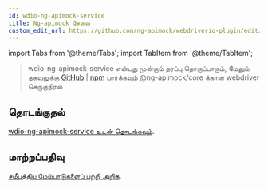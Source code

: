 ```yaml
---
id: wdio-ng-apimock-service
title: Ng-apimock சேவை
custom_edit_url: https://github.com/ng-apimock/webdriverio-plugin/edit/master/README.md
---
```


import Tabs from '@theme/Tabs';
import TabItem from '@theme/TabItem';

> wdio-ng-apimock-service என்பது மூன்றாம் தரப்பு தொகுப்பாகும், மேலும் தகவலுக்கு [GitHub](https://github.com/ng-apimock/webdriverio-plugin) | [npm](https://www.npmjs.com/package/wdio-ng-apimock-service) பார்க்கவும்
@ng-apimock/core க்கான webdriver செருகுநிரல்

## தொடங்குதல்
[wdio-ng-apimock-service உடன் தொடங்கவும்][gettingStarted].

## மாற்றப்பதிவு
[சமீபத்திய மேம்பாடுகளைப் பற்றி அறிக][changelog].

 
[gettingStarted]: https://ngapimock.org/docs/plugins/wdio-ng-apimock-service
[api]: https://ngapimock.org/docs/api/select-scenario
[changelog]: https://github.com/ng-apimock/webdriverio-plugin/blob/master/CHANGELOG.md